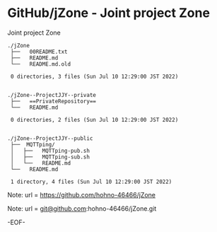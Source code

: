 # GitHub/jZone - Joint project Zone

Joint project Zone

    ./jZone
     ├──   00README.txt
     ├──   README.md
     └──   README.md.old
     
     0 directories, 3 files (Sun Jul 10 12:29:00 JST 2022)


    ./jZone--ProjectJJY--private
     ├──   ==PrivateRepository==
     └──   README.md
     
     0 directories, 2 files (Sun Jul 10 12:29:00 JST 2022)


    ./jZone--ProjectJJY--public
     ├──  MQTTping/
     │   ├──   MQTTping-pub.sh
     │   ├──   MQTTping-sub.sh
     │   └──   README.md
     └──   README.md
     
     1 directory, 4 files (Sun Jul 10 12:29:00 JST 2022)


Note:	url = https://github.com/hohno-46466/jZone

Note:	url = git@github.com:hohno-46466/jZone.git

-EOF-
